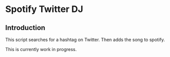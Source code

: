 # Spotify Twitter DJ
## Introduction
This script searches for a hashtag on Twitter. Then adds the song to spotify.

This is currently work in progress.